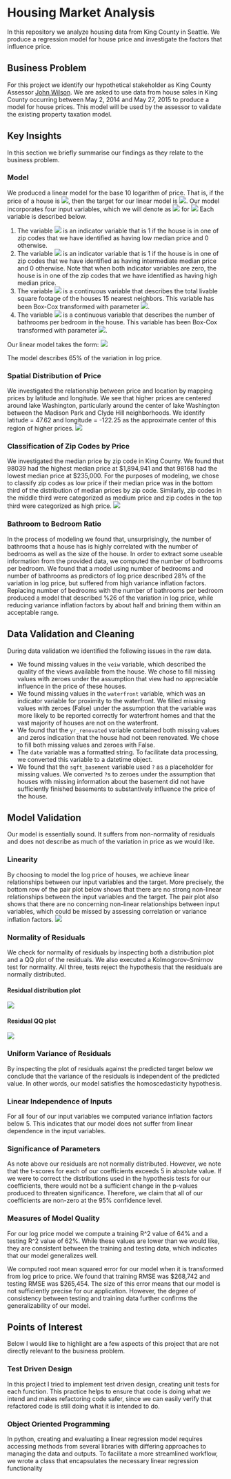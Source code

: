 # Housing Market Analysis

In this repository we analyze housing data from King County in Seattle. We produce a regression model for house price and investigate the factors that influence price.

## Business Problem 

For this project we identify our hypothetical stakeholder as King County Assessor [John Wilson](https://www.kingcounty.gov/depts/assessor/About-Us/Assessors-Bio.aspx). We are asked to use data from house sales in King County occurring between May 2, 2014 and May 27, 2015 to produce a model for house prices. This model will be used by the assessor to validate the existing property taxation model.

## Key Insights
In this section we briefly summarise our findings as they relate to the business problem.
### Model

We produced a linear model for the base 10 logarithm of price. That is, if the price of a house is <img src="https://render.githubusercontent.com/render/math?math=P">, then the target for our linear model is <img src="https://render.githubusercontent.com/render/math?math=y = \log_{10}(P)">. Our model incorporates four input variables, which we will denote as <img src="https://render.githubusercontent.com/render/math?math=x_{k}"> for <img src="https://render.githubusercontent.com/render/math?math=k = 1, 2, 3, 4."> Each variable is described below.
 1. The variable <img src="https://render.githubusercontent.com/render/math?math=x_{1}"> is an indicator variable that is 1 if the house is in one of zip codes that we have identified as having low median price and 0 otherwise.
 2. The variable <img src="https://render.githubusercontent.com/render/math?math=x_{2}"> is an indicator variable that is 1 if the house is in one of zip codes that we have identified as having intermediate median price and 0 otherwise. Note that when both indicator variables are zero, the house is in one of the zip codes that we have identified as having high median price.
 3. The variable <img src="https://render.githubusercontent.com/render/math?math=x_{3}"> is a continuous variable that describes the total livable square footage of the houses 15 nearest neighbors. This variable has been Box-Cox transformed with parameter <img src="https://render.githubusercontent.com/render/math?math=\lambda = -0.21">.
 4. The variable <img src="https://render.githubusercontent.com/render/math?math=x_{4}"> is a continuous variable that describes the number of bathrooms per bedroom in the house. This variable has been Box-Cox transformed with parameter <img src="https://render.githubusercontent.com/render/math?math=\lambda = 0.21">.

Our linear model takes the form:
<img src="https://render.githubusercontent.com/render/math?math=y=0.37-0.29x_{1}-0.12x_{2}%2B1.44x_{3}\%2B0.08x_{4}">

The model describes 65% of the variation in log price.

### Spatial Distribution of Price

We investigated the relationship between price and location by mapping prices by latitude and longitude. We see that higher prices are centered around lake Washington, particularly around the center of lake Washington between the Madison Park and Clyde Hill neighborhoods. We identify latitude = 47.62 and longitude = -122.25 as the approximate center of this region of higher prices. 
<img src='images/price_map.png'/>

### Classification of Zip Codes by Price
We investigated the median price by zip code in King County. We found that 98039 had the highest median price at $1,894,941 and that 98168 had the lowest median price at $235,000. For the purposes of modeling, we chose to classify zip codes as low price if their median price was in the bottom third of the distribution of median prices by zip code. Similarly, zip codes in the middle third were categorized as medium price and zip codes in the top third were categorized as high price. 
<img src='images/zip_boxplots.png'/>

### Bathroom to Bedroom Ratio
In the process of modeling we found that, unsurprisingly, the number of bathrooms that a house has is highly correlated with the number of bedrooms as well as the size of the house. In order to extract some useable information from the provided data, we computed the number of bathrooms per bedroom. We found that a model using number of bedrooms and number of bathrooms as predictors of log price described 28% of the variation in log price, but suffered from high variance inflation factors. Replacing number of bedrooms with the number of bathrooms per bedroom produced a model that described %26 of the variation in log price, while reducing variance inflation factors by about half and brining them within an acceptable range.

## Data Validation and Cleaning
During data validation we identified the following issues in the raw data. 
 * We found missing values in the `veiw` variable, which described the quality of the views available from the house. We chose to fill missing values with zeroes under the assumption that view had no appreciable influence in the price of these houses. 
 * We found missing values in the `waterfront` variable, which was an indicator variable for proximity to the waterfront. We filled missing values with zeroes (False) under the assumption that the variable was more likely to be reported correctly for waterfront homes and that the vast majority of houses are not on the waterfront.
 * We found that the `yr_renovated` variable contained both missing values and zeros indication that the house had not been renovated. We chose to fill both missing values and zeroes with False. 
 * The `date` variable was a formatted string. To facilitate data processing, we converted this variable to a datetime object.
 * We found that the `sqft_basement` variable used `?` as a placeholder for missing values. We converted `?`s to zeroes under the assumption that houses with missing information about the basement did not have sufficiently finished basements to substantively influence the price of the house.

## Model Validation 
Our model is essentially sound. It suffers from non-normality of residuals and does not describe as much of the variation in price as we would like.
### Linearity
By choosing to model the log price of houses, we achieve linear relationships between our input variables and the target. More precisely, the bottom row of the pair plot below shows that there are no strong non-linear relationships between the input variables and the target. The pair plot also shows that there are no concerning non-linear relationships between input variables, which could be missed by assessing correlation or variance inflation factors.
<img src='images/pair_plot.png'/>
### Normality of Residuals
We check for normality of residuals by inspecting both a distribution plot and a QQ plot of the residuals. We also executed a Kolmogorov–Smirnov test for normality. All three, tests reject the hypothesis that the residuals are normally distributed.

#### Residual distribution plot
<img src='images/residual_distribution_plot.png'/>

#### Residual QQ plot
<img src='images/residual_qq_plot.png'/>

### Uniform Variance of Residuals
By inspecting the plot of residuals against the predicted target below we conclude that the variance of the residuals is independent of the predicted value. In other words, our model satisfies the homoscedasticity hypothesis. 

### Linear Independence of Inputs
For all four of our input variables we computed variance inflation factors below 5. This indicates that our model does not suffer from linear dependence in the input variables.

### Significance of Parameters
As note above our residuals are not normally distributed. However, we note that the t-scores for each of our coefficients exceeds 5 in absolute value. If we were to correct the distributions used in the hypothesis tests for our coefficients, there would not be a sufficient change in the p-values produced to threaten significance. Therefore, we claim that all of our coefficients are non-zero at the 95% confidence level. 

### Measures of Model Quality
For our log price model we compute a training R^2 value of 64% and a testing R^2 value of 62%. While these values are lower than we would like, they are consistent between the training and testing data, which indicates that our model generalizes well. 

We computed root mean squared error for our model when it is transformed from log price to price. We found that training RMSE was $268,742 and testing RMSE was $265,454. The size of this error means that our model is not sufficiently precise for our application. However, the degree of consistency between testing and training data further confirms the generalizability of our model. 

## Points of Interest
Below I would like to highlight are a few aspects of this project that are not directly relevant to the business problem.

### Test Driven Design
In this project I tried to implement test driven design, creating unit tests for each function. This practice helps to ensure that code is doing what we intend and makes refactoring code safer, since we can easily verify that refactored code is still doing what it is intended to do.

### Object Oriented Programming
In python, creating and evaluating a linear regression model requires accessing methods from several libraries with differing approaches to managing the data and outputs. To facilitate a more streamlined workflow, we wrote a class that encapsulates the necessary linear regression functionality 
